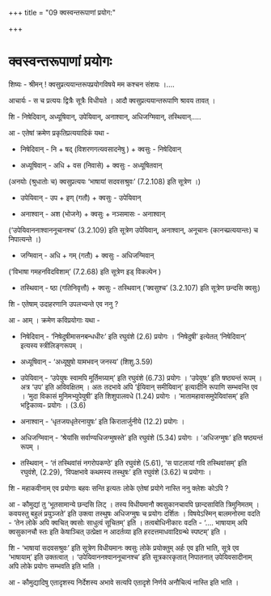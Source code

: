 +++
title = "09 क्वस्वन्तरूपाणां प्रयोग:"

+++
# क्वस्वन्तरूपाणां प्रयोगः

शिष्यः - श्रीमन् ! क्वसुप्रत्ययान्तरूपप्रयोगविषये मम कश्चन संशयः ।....

आचार्यः - स च प्रत्ययः द्वित्रैः सूत्रैः विधीयते । आदौ क्वसुप्रत्ययान्तरूपाणि श्रावय तावत् ।

शि - निषेदिवान्, अध्यूषिवान्, उपेयिवान्, अनाश्वान्, अधिजग्मिवान्, तस्थिवान्.....

आ - एतेषां क्रमेण प्रकृतिप्रत्ययादिकं यथा -

- निषेदिवान् - नि + षद् (विशरणगत्यवसादनेषु ) + क्वसुः - निषेदिवान्

- अध्यूषिवान् - अधि + वस (निवासे) + क्वसुः - अध्यूषितवान्

(अनयोः (श्रुधातोः च) क्वसुप्रत्ययः ‘भाषायां सदवसश्रुवः’ (7.2.108) इति सूत्रेण ।)

- उपेयिवान् - उप + इण् (गतौ) + क्वसुः - उपेयिवान्

- अनाश्वान् - अश (भोजने) + क्वसुः + नञ्समासः - अनाश्वान्

(‘उपेयिवाननाश्वाननूचानश्च’ (3.2.109) इति सूत्रेण उपेयिवान्, अनाश्वान्, अनूचानः (कानच्प्रत्ययान्तः) च निपात्यन्ते ।)

- जग्मिवान् - अधि + गम् (गतौ) + क्वसुः - अधिजग्मिवान्

(‘विभाषा गमहनविदविशाम्’ (7.2.68) इति सूत्रेण इड् विकल्पेन )

- तस्थिवान् - ष्ठा (गतिनिवृत्तौ) + क्वसुः - तस्थिवान् (‘क्वसुश्च’ (3.2.107) इति सूत्रेण छन्दसि क्वसुः)

शि - एतेषाम् उदाहरणानि उपलभ्यन्ते एव ननु ?

आ - आम् । क्रमेण कविप्रयोगाः यथा -

- निषेदिवान् - ‘निषेदुषीमासनबन्धधीरः’ इति रघुवंशे (2.6) प्रयोगः । ‘निषेदुषी’ इत्येतत् ‘निषेदिवान्’ इत्यस्य स्त्रीलिङ्गरूपम् ।

- अध्यूषिवान् - ‘अध्यूषुषो यामभवन् जनस्य’ (शिशु.3.59)

- उपेयिवान् - ‘उपेयुषः स्वामपि मूर्तिमग्र्याम्’ इति रघुवंशे (6.73) प्रयोगः । ‘उपेयुषः’ इति षष्ठ्यन्तं रूपम् । अत्र ‘उप’ इति अविवक्षितम् । अतः तदभावे अपि ‘ईयिवान् समीयिवान्’ इत्यादीनि रूपाणि सम्भवन्ति एव । ‘मुदा विकासं मुनिमभ्युपेयुषी’ इति शिशुपालवधे (1.24) प्रयोगः । ‘मातामहावासमुपेयिवांसम्’ इति भट्टिकाव्य- प्रयोगः । (3.6)

- अनाश्वान् - ‘धृतजयधृतेरनायुषः’ इति किरातार्जुनीये (12.2) प्रयोगः ।

- अधिजग्मिवान् - ‘श्रेयांसि सर्वाण्यधिजग्मुषस्ते’ इति रघुवंशे (5.34) प्रयोगः । ‘अधिजग्मुषः’ इति षष्ठ्यन्तं रूपम् ।

- तस्थिवान् - ‘तं तस्थिवांसं नगरोपकण्ठे’ इति रघुवंशे (5.61), ‘स पाटलायां गवि तस्थिवांसम्’ इति रघुवंशे, (2.29), ‘विपक्षभावे कथमस्य तस्थुषः’ इति रघुवंशे (3.62) च प्रयोगाः ।

शि - महाकवीनाम् एव प्रयोगाः बहवः सन्ति इत्यतः लोके एतेषां प्रयोगे नास्ति ननु क्लेशः कोऽपि ?

आ - कौमुद्यां तु ‘भूतसामान्ये छन्दसि लिट् । तस्य विधीयमानौ क्वसुकानचावपि छान्दसाविति त्रिमुनिमतम् । कवयस्तु बहुलं प्रयुञ्जते’ इति उक्त्वा तस्थुषः अधिजग्मुषः च प्रयोगः दर्शितः । विषयेऽस्मिन् बालमनोरमा वदति - ‘तेन लोके अपि क्वचित् क्वसोः साधुत्वं सूचितम्’ इति । तत्वबोधिनीकारः वदति - ‘.... भाषायाम् अपि क्वसुकानचौ स्तः इति केषाञ्चित् उत्प्रेक्षा न आदर्तव्या इति हरदत्तमाधवादिग्रन्थे स्पष्टम्’ इति ।

शि - ‘भाषायां सदवसश्रुवः’ इति सूत्रेण विधीयमानः क्वसुः लोके प्रयोक्तुम् अर्हः एव इति भाति, सूत्रे एव ‘भाषायाम्’ इति उक्तत्वात् । ‘उपेयिवाननश्वाननूचानश्च’ इति सूत्रकारकृतात् निपातनात् उपेयिवसादीनाम् अपि लोके प्रयोगः सम्भवति इति भाति ।

आ - कौमुद्यादिषु एतादृशस्य निर्देशस्य अभावे सत्यपि एतादृशे निर्णये अनौचित्यं नास्ति इति भाति ।


